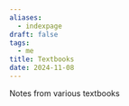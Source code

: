 ```yaml
---
aliases:
  - indexpage
draft: false
tags:
  - me
title: Textbooks
date: 2024-11-08
---
```


Notes from various textbooks
